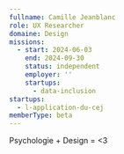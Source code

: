 ```yaml
---
fullname: Camille Jeanblanc
role: UX Researcher
domaine: Design
missions:
  - start: 2024-06-03
    end: 2024-09-30
    status: independent
    employer: ''
    startups:
      - data-inclusion
startups:
  - l-application-du-cej
memberType: beta
---
```

Psychologie + Design = <3